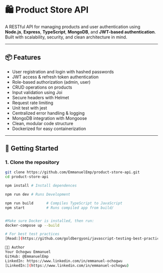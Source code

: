
# 🛍️ Product Store API

A RESTful API for managing products and user authentication using **Node.js**, **Express**, **TypeScript**, **MongoDB**, and **JWT-based authentication**. Built with scalability, security, and clean architecture in mind.

---

## 📦 Features

- User registration and login with hashed passwords
- JWT access & refresh token authentication
- Role-based authorization (admin, user)
- CRUD operations on products
- Input validation using Joi
- Secure headers with Helmet
- Request rate limiting
- Unit test with jest
- Centralized error handling & logging
- MongoDB integration with Mongoose
- Clean, modular code structure
- Dockerized for easy containerization

---

## 🔧 Getting Started

### 1. Clone the repository

```bash
git clone https://github.com/EmmanuelEmp/product-store-api.git
cd product-store-api

npm install # Install dependences

npm run dev # Runs Development

npm run build      # Compiles TypeScript to JavaScript
npm start          # Runs compiled app from build/


#Make sure Docker is installed, then run:
docker-compose up --build

# For best test practices
[Read:](https://github.com/goldbergyoni/javascript-testing-best-practices)

👨‍💻 Author
Your Ochogwu Emmanuel
GitHub: @EmmanuelEmp
LinkedIn: https://www.linkedin.com/in/emmanuel-ochogwu
[LinkedIn:](https://www.linkedin.com/in/emmanuel-ochogwu)

